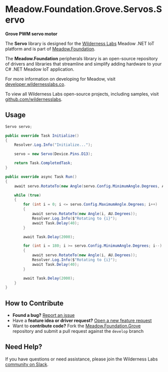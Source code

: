 # Meadow.Foundation.Grove.Servos.Servo

**Grove PWM servo motor**

The **Servo** library is designed for the [Wilderness Labs](www.wildernesslabs.co) Meadow .NET IoT platform and is part of [Meadow.Foundation](https://developer.wildernesslabs.co/Meadow/Meadow.Foundation/).

The **Meadow.Foundation** peripherals library is an open-source repository of drivers and libraries that streamline and simplify adding hardware to your C# .NET Meadow IoT application.

For more information on developing for Meadow, visit [developer.wildernesslabs.co](http://developer.wildernesslabs.co/).

To view all Wilderness Labs open-source projects, including samples, visit [github.com/wildernesslabs](https://github.com/wildernesslabs/).

## Usage

```csharp
Servo servo;

public override Task Initialize()
{
    Resolver.Log.Info("Initialize...");

    servo = new Servo(Device.Pins.D13);

    return Task.CompletedTask;
}

public override async Task Run()
{
    await servo.RotateTo(new Angle(servo.Config.MinimumAngle.Degrees, AU.Degrees));

    while (true)
    {
        for (int i = 0; i <= servo.Config.MaximumAngle.Degrees; i++)
        {
            await servo.RotateTo(new Angle(i, AU.Degrees));
            Resolver.Log.Info($"Rotating to {i}");
            await Task.Delay(40);
        }

        await Task.Delay(2000);

        for (int i = 180; i >= servo.Config.MinimumAngle.Degrees; i--)
        {
            await servo.RotateTo(new Angle(i, AU.Degrees));
            Resolver.Log.Info($"Rotating to {i}");
            await Task.Delay(40);
        }

        await Task.Delay(2000);
    }
}

```
## How to Contribute

- **Found a bug?** [Report an issue](https://github.com/WildernessLabs/Meadow_Issues/issues)
- Have a **feature idea or driver request?** [Open a new feature request](https://github.com/WildernessLabs/Meadow_Issues/issues)
- Want to **contribute code?** Fork the [Meadow.Foundation.Grove](https://github.com/WildernessLabs/Meadow.Foundation.Grove) repository and submit a pull request against the `develop` branch


## Need Help?

If you have questions or need assistance, please join the Wilderness Labs [community on Slack](http://slackinvite.wildernesslabs.co/).

